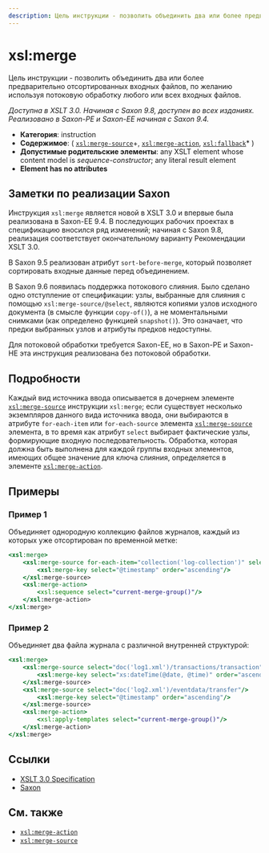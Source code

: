 ```yaml
---
description: Цель инструкции - позволить объединить два или более предварительно отсортированных входных файлов, по желанию используя потоковую обработку любого или всех входных файлов.
---
```


# xsl:merge

Цель инструкции - позволить объединить два или более предварительно отсортированных входных файлов, по желанию используя потоковую обработку любого или всех входных файлов.

_Доступна в XSLT 3.0. Начиная с Saxon 9.8, доступен во всех изданиях. Реализовано в Saxon-PE и Saxon-EE начиная с Saxon 9.4._

-   **Категория**: instruction
-   **Содержимое**: ( [`xsl:merge-source`](xsl-merge-source.md)+, [`xsl:merge-action`](xsl-merge-action.md), [`xsl:fallback`](xsl-fallback.md)\* )
-   **Допустимые родительские элементы**: any XSLT element whose content model is _sequence-constructor_; any literal result element
-   **Element has no attributes**

## Заметки по реализации Saxon

Инструкция `xsl:merge` является новой в XSLT 3.0 и впервые была реализована в Saxon-EE 9.4. В последующих рабочих проектах в спецификацию вносился ряд изменений; начиная с Saxon 9.8, реализация соответствует окончательному варианту Рекомендации XSLT 3.0.

В Saxon 9.5 реализован атрибут `sort-before-merge`, который позволяет сортировать входные данные перед объединением.

В Saxon 9.6 появилась поддержка потокового слияния. Было сделано одно отступление от спецификации: узлы, выбранные для слияния с помощью `xsl:merge-source/@select`, являются копиями узлов исходного документа (в смысле функции `copy-of()`), а не моментальными снимками (как определено функцией `snapshot()`). Это означает, что предки выбранных узлов и атрибуты предков недоступны.

Для потоковой обработки требуется Saxon-EE, но в Saxon-PE и Saxon-HE эта инструкция реализована без потоковой обработки.

## Подробности

Каждый вид источника ввода описывается в дочернем элементе [`xsl:merge-source`](xsl-merge-source.md) инструкции `xsl:merge`; если существует несколько экземпляров данного вида источника ввода, они выбираются в атрибуте `for-each-item` или `for-each-source` элемента [`xsl:merge-source`](xsl-merge-source.md) элемента, в то время как атрибут `select` выбирает фактические узлы, формирующие входную последовательность. Обработка, которая должна быть выполнена для каждой группы входных элементов, имеющих общее значение для ключа слияния, определяется в элементе [`xsl:merge-action`](xsl-merge-action.md).

## Примеры

### Пример 1

Объединяет однородную коллекцию файлов журналов, каждый из которых уже отсортирован по временной метке:

```xslt
<xsl:merge>
    <xsl:merge-source for-each-item="collection('log-collection')" select="events/event"/>
        <xsl:merge-key select="@timestamp" order="ascending"/>
    </xsl:merge-source>
    <xsl:merge-action>
        <xsl:sequence select="current-merge-group()"/>
    </xsl:merge-action>
</xsl:merge>
```

### Пример 2

Объединяет два файла журнала с различной внутренней структурой:

```xslt
<xsl:merge>
    <xsl:merge-source select="doc('log1.xml')/transactions/transaction"/>
        <xsl:merge-key select="xs:dateTime(@date, @time)" order="ascending"/>
    </xsl:merge-source>
    <xsl:merge-source select="doc('log2.xml')/eventdata/transfer"/>
        <xsl:merge-key select="@timestamp" order="ascending"/>
    </xsl:merge-source>
    <xsl:merge-action>
        <xsl:apply-templates select="current-merge-group()"/>
    </xsl:merge-action>
</xsl:merge>
```

## Ссылки

-   [XSLT 3.0 Specification](http://www.w3.org/TR/xslt-30/#element-merge)
-   [Saxon](https://www.saxonica.com/html/documentation/xsl-elements/merge.html)

## См. также

-   [`xsl:merge-action`](xsl-merge-action.md)
-   [`xsl:merge-source`](xsl-merge-source.md)
